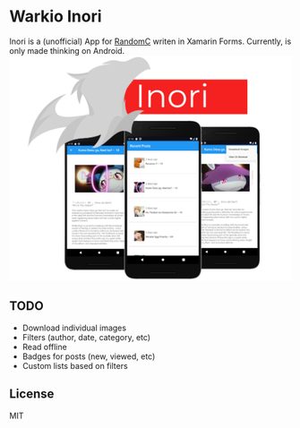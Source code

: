 # Warkio Inori
Inori is a (unofficial) App for [RandomC](https://randomc.net) writen in Xamarin Forms. Currently, is only made thinking on Android.
![Inori Image](images/inori.png?raw=true)

## TODO
- Download individual images
- Filters (author, date, category, etc)
- Read offline
- Badges for posts (new, viewed, etc)
- Custom lists based on filters

## License
MIT